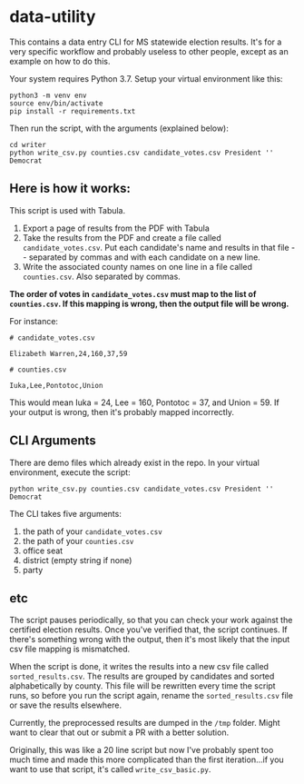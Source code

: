 # data-utility
This contains a data entry CLI for MS statewide election results. It's for a very specific workflow and probably useless to other people, except as an example on how to do this.

Your system requires Python 3.7. Setup your virtual environment like this:
```
python3 -m venv env
source env/bin/activate
pip install -r requirements.txt
```

Then run the script, with the arguments (explained below):
```
cd writer
python write_csv.py counties.csv candidate_votes.csv President '' Democrat
```

## Here is how it works:
  This script is used with Tabula. 
  1. Export a page of results from the PDF with Tabula
  2. Take the results from the PDF and create a file called `candidate_votes.csv`. Put each candidate's name and results in that file -- separated by commas and with each candidate on a new line. 
  3. Write the associated county names on one line in a file called `counties.csv`. Also separated by commas. 
  
  **The order of votes in `candidate_votes.csv` must map to the list of `counties.csv`. If this mapping is wrong, then the output file will be wrong.**

For instance:
```
# candidate_votes.csv

Elizabeth Warren,24,160,37,59
```

```
# counties.csv

Iuka,Lee,Pontotoc,Union
```

This would mean Iuka = 24, Lee = 160, Pontotoc = 37, and Union = 59. If your output is wrong, then it's probably mapped incorrectly.

## CLI Arguments
There are demo files which already exist in the repo. In your virtual environment, execute the script:
```
python write_csv.py counties.csv candidate_votes.csv President '' Democrat
```

The CLI takes five arguments: 
  1) the path of your `candidate_votes.csv`
  2) the path of your `counties.csv`
  3) office seat 
  4) district (empty string if none)
  5) party

## etc
The script pauses periodically, so that you can check your work against the certified election results. Once you've verified that, the script continues. If there's something wrong with the output, then it's most likely that the input csv file mapping is mismatched.

When the script is done, it writes the results into a new csv file called `sorted_results.csv`. The results are grouped by candidates and sorted alphabetically by county. This file will be rewritten every time the script runs, so before you run the script again, rename the `sorted_results.csv` file or save the results elsewhere.

Currently, the preprocessed results are dumped in the `/tmp` folder. Might want to clear that out or submit a PR with a better solution.

Originally, this was like a 20 line script but now I've probably spent too much time and made this more complicated than the first iteration...if you want to use that script, it's called `write_csv_basic.py`. 